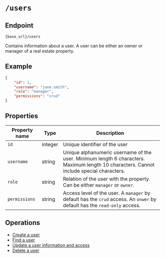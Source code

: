 # `/users`

## Endpoint

`{base_url}/users`

Contains information about a user. A user can be either an owner or manager of a real estate property.

## Example

```json
{
    "id": 1,
    "username": "jane.smith",
    "role": "manager",
    "permissions": "crud"
}
```

## Properties

| Property name | Type | Description |
|-------|--------|---------|
| `id` | integer | Unique identifier of the user |
| `username` | string | Unique alphanumeric username of the user. Minimum length 6 characters. Maximum length 10 characters. Cannot include special characters. |
| `role` | string | Relation of the user with the property. Can be either `manager` or `owner`. |
| `permissions` | string | Access level of the user. A `manager` by default has the `crud` access. An `onwer` by default has the `read-only` access. |

## Operations

* [Create a user](/create-user.md)
* [Find a user](/get-user.md)
* [Update a user information and access](/update-user.md)
* [Delete a user](/delete-user.md)